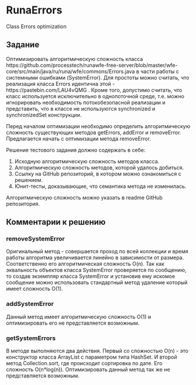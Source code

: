# RunaErrors
Class Errors optimization


<h2>Задание</h2>
Оптимизировать алгоритмическую сложность класса https://github.com/processtech/runawfe-free-server/blob/master/wfe-core/src/main/java/ru/runa/wfe/commons/Errors.java в части работы с системными ошибками (SystemError).
Для простоты можно считать, что реализация класса Errors идентична этой - https://pastebin.com/LAU4vQMG . Кроме того, допустимо считать, что класс используется исключительно в однопоточной среде, т.е. можно игнорировать необходимость потокобезопасной реализации и представить, что в классе не используются synchronized  и synchronizedSet конструкции.
 
Перед началом оптимизации необходимо определить алгоритмическую сложность существующих методов getErrors, addError и removeError.
Предлагается начать с оптимизации метода removeError.
 
Решение тестового задания должно содержать в себе:
1. Исходную алгоритмическую сложность методов класса.
2. Алгоритмическую сложность методов, которой удалось добиться.
3. Ссылку на GitHub репозиторий, в котором можно ознакомиться с решением.
4. Юнит-тесты, доказывающие, что семантика метода не изменилась.
 
Алгоритмическую сложность можно указать в readme GitHub репозитория.

<h2>Комментарии к решению</h2>

<h3>removeSystemError</h3>
Оригинальный метод - совершается проход по всей коллекции и время работы алгоритма увеличивается линейно в зависимости от размера. Соответственно его алгоритмическая сложность O(n).
Так как эквальность объектов класса SystemError проверяется по сообщению, то создав экземпляр класса SystemError и установив ему искомое сообщение можно использовать стандартный метод удаление который имеет сложность O(1).

<h3>addSystemError</h3>
Данный метод имеет алгоритмическую сложность O(1) и оптимизировать его не представляется возможным.

<h3>getSystemErrors</h3>
В методе выполняются два действия. Первый со сложностью O(n) - это конструктор класса ArrayList с параметром типа HashSet. И второй метод Collection.sort, где происходит сортировка по дате. Его сложность O(n*log(n)).
Оптимизировать данный метод так же не представляется возможным.
